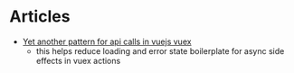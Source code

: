 # Articles

- [Yet another pattern for api calls in vuejs vuex](https://medium.com/js-dojo/yet-another-pattern-for-api-calls-using-vuejs-vuex-b22ecdfb0ea2)
  - this helps reduce loading and error state boilerplate for async side effects in vuex actions